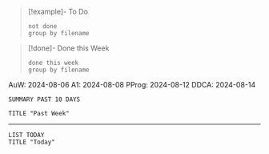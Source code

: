 
>[!example]- To Do
>```tasks
>not done
>group by filename
>```

>[!done]- Done this Week
>```tasks
>done this week
>group by filename
>```

<!-- 
INCLUDE PROJECTS "pv-a1", "pv-auw", "pv-ddca", "pv-pprog"
EXCLUDE PROJECTS "other"
-->



AuW:		2024-08-06
A1:			2024-08-08
PProg:		2024-08-12
DDCA: 	2024-08-14


```toggl
SUMMARY PAST 10 DAYS

TITLE "Past Week"
```
___

```toggl
LIST TODAY
TITLE "Today"
```


